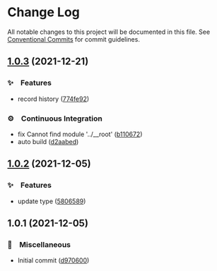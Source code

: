 # Change Log

All notable changes to this project will be documented in this file.
See [Conventional Commits](https://conventionalcommits.org) for commit guidelines.

## [1.0.3](https://github.com/bluelovers/mtg-jump-in/compare/mtg-jump-in@1.0.2...mtg-jump-in@1.0.3) (2021-12-21)


### ✨　Features

* record history ([774fe92](https://github.com/bluelovers/mtg-jump-in/commit/774fe92040ec762c91700fa7ab3d2bbe3fde0072))


### ⚙️　Continuous Integration

* fix Cannot find module '../__root' ([b110672](https://github.com/bluelovers/mtg-jump-in/commit/b1106728927bda3391d59d4f896210c3cb81c5e3))
* auto build ([d2aabed](https://github.com/bluelovers/mtg-jump-in/commit/d2aabed22c3a8993ea5fde0690ed3c4b1cd2187d))





## [1.0.2](https://github.com/bluelovers/mtg-jump-in/compare/mtg-jump-in@1.0.1...mtg-jump-in@1.0.2) (2021-12-05)


### ✨　Features

* update type ([5806589](https://github.com/bluelovers/mtg-jump-in/commit/58065893f1352ed818038b16486b4b793428036e))





## 1.0.1 (2021-12-05)


### 🔖　Miscellaneous

* Initial commit ([d970600](https://github.com/bluelovers/mtg-jump-in/commit/d97060061180a9ba2e1ae06c3e52ea1b9f4ca71f))
